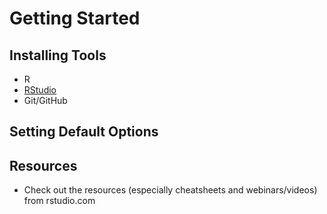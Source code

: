 # Getting Started

## Installing Tools

- R
- [RStudio](https://rstudio.com/)
- Git/GitHub

## Setting Default Options


## Resources

- Check out the resources (especially cheatsheets and webinars/videos) from rstudio.com
